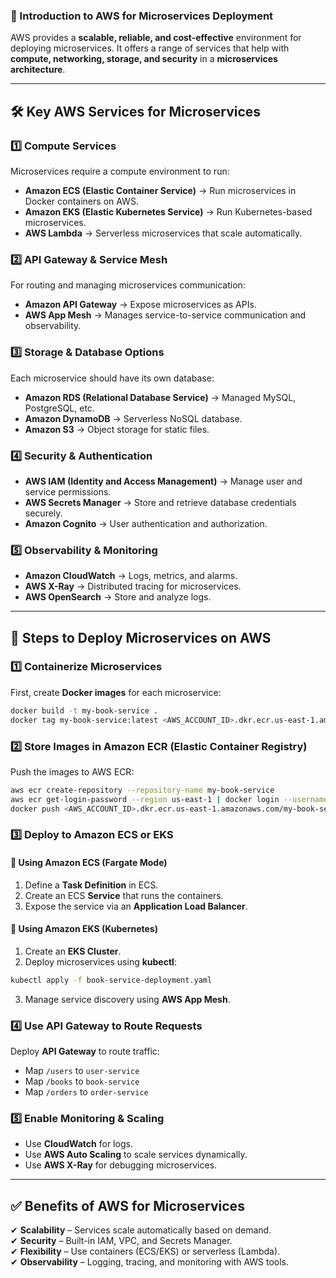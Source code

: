 ### **🚀 Introduction to AWS for Microservices Deployment**  

AWS provides a **scalable, reliable, and cost-effective** environment for deploying microservices. It offers a range of services that help with **compute, networking, storage, and security** in a **microservices architecture**.

---

## **🛠 Key AWS Services for Microservices**
### **1️⃣ Compute Services**
Microservices require a compute environment to run:
- **Amazon ECS (Elastic Container Service)** → Run microservices in Docker containers on AWS.
- **Amazon EKS (Elastic Kubernetes Service)** → Run Kubernetes-based microservices.
- **AWS Lambda** → Serverless microservices that scale automatically.

### **2️⃣ API Gateway & Service Mesh**
For routing and managing microservices communication:
- **Amazon API Gateway** → Expose microservices as APIs.
- **AWS App Mesh** → Manages service-to-service communication and observability.

### **3️⃣ Storage & Database Options**
Each microservice should have its own database:
- **Amazon RDS (Relational Database Service)** → Managed MySQL, PostgreSQL, etc.
- **Amazon DynamoDB** → Serverless NoSQL database.
- **Amazon S3** → Object storage for static files.

### **4️⃣ Security & Authentication**
- **AWS IAM (Identity and Access Management)** → Manage user and service permissions.
- **AWS Secrets Manager** → Store and retrieve database credentials securely.
- **Amazon Cognito** → User authentication and authorization.

### **5️⃣ Observability & Monitoring**
- **Amazon CloudWatch** → Logs, metrics, and alarms.
- **AWS X-Ray** → Distributed tracing for microservices.
- **AWS OpenSearch** → Store and analyze logs.

---

## **🚀 Steps to Deploy Microservices on AWS**
### **1️⃣ Containerize Microservices**
First, create **Docker images** for each microservice:
```sh
docker build -t my-book-service .
docker tag my-book-service:latest <AWS_ACCOUNT_ID>.dkr.ecr.us-east-1.amazonaws.com/my-book-service
```

### **2️⃣ Store Images in Amazon ECR (Elastic Container Registry)**
Push the images to AWS ECR:
```sh
aws ecr create-repository --repository-name my-book-service
aws ecr get-login-password --region us-east-1 | docker login --username AWS --password-stdin <AWS_ACCOUNT_ID>.dkr.ecr.us-east-1.amazonaws.com
docker push <AWS_ACCOUNT_ID>.dkr.ecr.us-east-1.amazonaws.com/my-book-service
```

### **3️⃣ Deploy to Amazon ECS or EKS**
#### **🔹 Using Amazon ECS (Fargate Mode)**
1. Define a **Task Definition** in ECS.
2. Create an ECS **Service** that runs the containers.
3. Expose the service via an **Application Load Balancer**.

#### **🔹 Using Amazon EKS (Kubernetes)**
1. Create an **EKS Cluster**.
2. Deploy microservices using **kubectl**:
```sh
kubectl apply -f book-service-deployment.yaml
```
3. Manage service discovery using **AWS App Mesh**.

### **4️⃣ Use API Gateway to Route Requests**
Deploy **API Gateway** to route traffic:
- Map `/users` to `user-service`
- Map `/books` to `book-service`
- Map `/orders` to `order-service`

### **5️⃣ Enable Monitoring & Scaling**
- Use **CloudWatch** for logs.
- Use **AWS Auto Scaling** to scale services dynamically.
- Use **AWS X-Ray** for debugging microservices.

---

## **✅ Benefits of AWS for Microservices**
✔ **Scalability** – Services scale automatically based on demand.  
✔ **Security** – Built-in IAM, VPC, and Secrets Manager.  
✔ **Flexibility** – Use containers (ECS/EKS) or serverless (Lambda).  
✔ **Observability** – Logging, tracing, and monitoring with AWS tools.  
